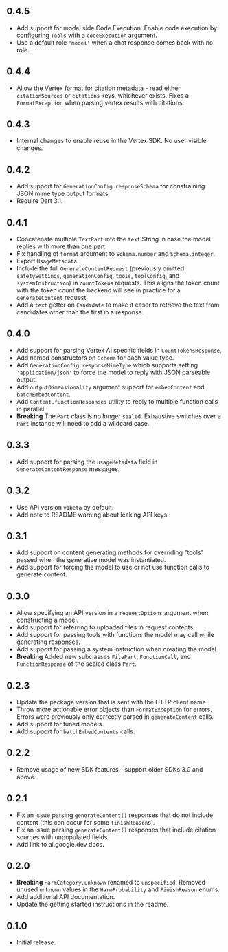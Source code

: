 ## 0.4.5

- Add support for model side Code Execution. Enable code execution by
  configuring `Tools` with a `codeExecution` argument.
- Use a default role `'model'` when a chat response comes back with no role.

## 0.4.4

- Allow the Vertex format for citation metadata - read either `citationSources`
  or `citations` keys, whichever exists. Fixes a `FormatException` when parsing
  vertex results with citations.

## 0.4.3

- Internal changes to enable reuse in the Vertex SDK. No user visible changes.

## 0.4.2

- Add support for `GenerationConfig.responseSchema` for constraining JSON mime
  type output formats.
- Require Dart 3.1.

## 0.4.1

- Concatenate multiple `TextPart` into the `text` String in case the model
  replies with more than one part.
- Fix handling of `format` argument to `Schema.number` and `Schema.integer`.
- Export `UsageMetadata`.
- Include the full `GenerateContentRequest` (previously omitted
  `safetySettings`, `generationConfig`, `tools`, `toolConfig`, and
  `systemInstruction`) in `countTokens` requests. This aligns the token count
  with the token count the backend will see in practice for a
  `generateContent` request.
- Add a `text` getter on `Candidate` to make it easer to retrieve the text from
  candidates other than the first in a response.

## 0.4.0

- Add support for parsing Vertex AI specific fields in `CountTokensResponse`.
- Add named constructors on `Schema` for each value type.
- Add `GenerationConfig.responseMimeType` which supports setting
  `'application/json'` to force the model to reply with JSON parseable output.
- Add `outputDimensionality` argument support for `embedContent` and
  `batchEmbedContent`.
- Add `Content.functionResponses` utility to reply to multiple function calls in
  parallel.
- **Breaking** The `Part` class is no longer `sealed`. Exhaustive switches over
  a `Part` instance will need to add a wildcard case.

## 0.3.3

- Add support for parsing the `usageMetadata` field in `GenerateContentResponse`
  messages.

## 0.3.2

- Use API version `v1beta` by default.
- Add note to README warning about leaking API keys.

## 0.3.1

- Add support on content generating methods for overriding "tools" passed when
  the generative model was instantiated.
- Add support for forcing the model to use or not use function calls to generate
  content.

## 0.3.0

- Allow specifying an API version in a `requestOptions` argument when
  constructing a model.
- Add support for referring to uploaded files in request contents.
- Add support for passing tools with functions the model may call while
  generating responses.
- Add support for passing a system instruction when creating the model.
- **Breaking** Added new subclasses `FilePart`, `FunctionCall`, and
  `FunctionResponse` of the sealed class `Part`.

## 0.2.3

- Update the package version that is sent with the HTTP client name.
- Throw more actionable error objects than `FormatException` for errors. Errors
  were previously only correctly parsed in `generateContent` calls.
- Add support for tuned models.
- Add support for `batchEmbedContents` calls.

## 0.2.2

- Remove usage of new SDK features - support older SDKs 3.0 and above.

## 0.2.1

- Fix an issue parsing `generateContent()` responses that do not include content
  (this can occur for some `finishReason`s).
- Fix an issue parsing `generateContent()` responses that include citation
  sources with unpopulated fields
- Add link to ai.google.dev docs.

## 0.2.0

- **Breaking** `HarmCategory.unknown` renamed to `unspecified`. Removed unused
  `unknown` values in the `HarmProbability` and `FinishReason` enums.
- Add additional API documentation.
- Update the getting started instructions in the readme.

## 0.1.0

- Initial release.

